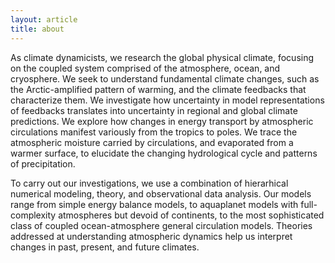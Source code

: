 ```yaml
---
layout: article
title: about
---
```


As climate dynamicists, we research the global physical climate, focusing on the coupled system comprised of the atmosphere, ocean, and cryosphere. We seek to understand fundamental climate changes, such as the Arctic-amplified pattern of warming, and the climate feedbacks that characterize them. We investigate how uncertainty in model representations of feedbacks translates into uncertainty in regional and global climate predictions. We explore how changes in energy transport by atmospheric circulations manifest variously from the tropics to poles. We trace the atmospheric moisture carried by circulations, and evaporated from a warmer surface, to elucidate the changing hydrological cycle and patterns of precipitation.

To carry out our investigations, we use a combination of hierarhical numerical modeling, theory, and observational data analysis. Our models range from simple energy balance models, to aquaplanet models with full-complexity atmospheres but devoid of continents, to the most sophisticated class of coupled ocean-atmosphere general circulation models. Theories addressed at understanding atmospheric dynamics help us interpret changes in past, present, and future climates. 


